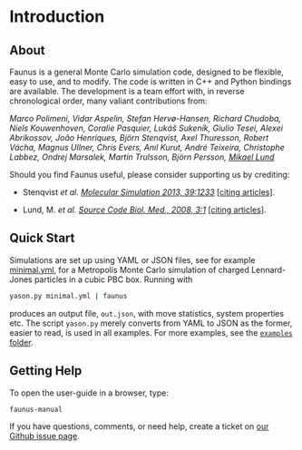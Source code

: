 <script type="text/x-mathjax-config">
MathJax.Hub.Config({
  tex2jax: {inlineMath: [['$','$'], ['\\(','\\)']]}
});
</script>
<script src="https://cdnjs.cloudflare.com/ajax/libs/mathjax/2.7.0/MathJax.js?config=TeX-AMS-MML_HTMLorMML" type="text/javascript"></script>

# Introduction

## About

Faunus is a general Monte Carlo simulation code, designed to be flexible, easy
to use, and to modify. The code is written in C++ and Python bindings
are available.
The development is a team effort with, in reverse chronological order,
many valiant contributions from:

_Marco Polimeni, Vidar Aspelin, Stefan Hervø-Hansen,
Richard Chudoba, Niels Kouwenhoven,
Coralie Pasquier, Lukáš Sukeník,
Giulio Tesei, Alexei Abrikossov,
João Henriques, Björn Stenqvist,
Axel Thuresson, Robert Vácha,
Magnus Ullner, Chris Evers,
Anıl Kurut, André Teixeira,
Christophe Labbez, Ondrej Marsalek,
Martin Trulsson, Björn Persson,
[Mikael Lund](http://www.teokem.lu.se/~mikael)_

Should you find Faunus useful, please consider supporting us by crediting:

- Stenqvist _et al._ [_Molecular Simulation 2013, 39:1233_](http://dx.doi.org/10/nvn)
  [[citing articles]](https://scholar.google.com/scholar?cites=5469022701720095838).

- Lund, M. _et al._ [_Source Code Biol. Med., 2008, 3:1_](http://dx.doi.org/10/dfqgch)
  [[citing articles]](https://scholar.google.com/scholar?cites=1996529474573979195).

## Quick Start

Simulations are set up using YAML or JSON files, see for example
[minimal.yml](https://github.com/mlund/faunus/blob/master/examples/minimal.yml),
for a Metropolis Monte Carlo simulation of charged Lennard-Jones particles in a cubic PBC box.
Running with

~~~ bash
yason.py minimal.yml | faunus
~~~

produces an output file, `out.json`, with move statistics, system properties etc.
The script `yason.py` merely converts from YAML to JSON as the former, easier to read,
is used in all examples.
For more examples, see the [`examples` folder](https://github.com/mlund/faunus/tree/master/examples).

## Getting Help

To open the user-guide in a browser, type:

~~~ bash
faunus-manual
~~~

If you have questions, comments, or need help, create a ticket on [our Github issue page](https://github.com/mlund/faunus/issues).

